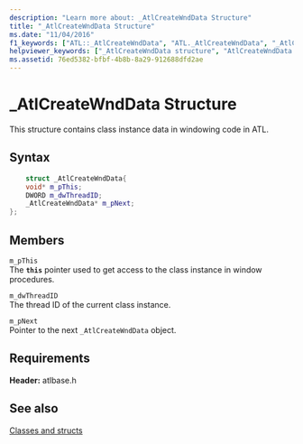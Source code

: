 ```yaml
---
description: "Learn more about: _AtlCreateWndData Structure"
title: "_AtlCreateWndData Structure"
ms.date: "11/04/2016"
f1_keywords: ["ATL::_AtlCreateWndData", "ATL._AtlCreateWndData", "_AtlCreateWndData"]
helpviewer_keywords: ["_AtlCreateWndData structure", "AtlCreateWndData structure"]
ms.assetid: 76ed5382-bfbf-4b8b-8a29-912688dfd2ae
---
```

# _AtlCreateWndData Structure

This structure contains class instance data in windowing code in ATL.

## Syntax

```cpp
    struct _AtlCreateWndData{
    void* m_pThis;
    DWORD m_dwThreadID;
    _AtlCreateWndData* m_pNext;
};
```

## Members

`m_pThis`<br/>
The **`this`** pointer used to get access to the class instance in window procedures.

`m_dwThreadID`<br/>
The thread ID of the current class instance.

`m_pNext`<br/>
Pointer to the next `_AtlCreateWndData` object.

## Requirements

**Header:** atlbase.h

## See also

[Classes and structs](../../atl/reference/atl-classes.md)
